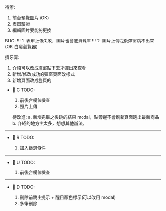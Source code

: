 待辦:

1. 前台預覽圖片 (OK)
2. 表單驗證
3. 編輯圖片要能夠更換

BUG:
!!! 1. 表單上傳失敗，圖片也會進資料庫
!!! 2. 圖片上傳之後彈窗跳不出來 (OK 白癡瀏覽器)

擠牙膏:

1. 介紹可以改成彈窗點下去才彈出來查看
2. 新增/修改成功的彈窗頁面改樣式
3. 新增頁面改成整頁的

- 📝 C
  TODO:

  1. 前後台欄位檢查
  2. 照片上傳

  待改進:
  a. 新增完畢之後跳的結果 modal，點旁邊不會刷新頁面跑出最新商品
  b. 介紹的地方字太多，想想其他辦法。

---

- 📝 R
  TODO:

  1. 加入篩選條件

---

- 📝 U
  TODO:

  1. 前後台欄位檢查

---

- 📝 D
  TODO:

  1. 刪除前跳出提示 + 醒目顏色標示(可以改用 modal)
  2. 多筆刪除

